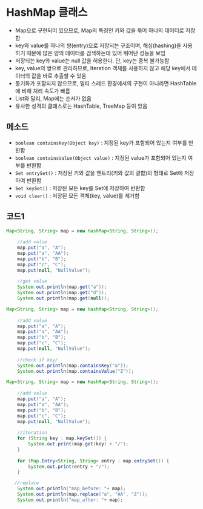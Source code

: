 HashMap 클래스
====
* Map으로 구현되어 있으므로, Map의 특징인 키와 값을 묶어 하나의 데이터로 저장함
* key와 value를 하나의 쌍(entry)으로 저장되는 구조이며, 해싱(hashing)을 사용하기 때문에 많은 양의 데이터를 검색하는데 있어 뛰어난 성능을 보임
* 저장되는 key와 value는 null 값을 허용한다. 단, key는 중복 불가능함
* key, value의 쌍으로 관리하므로, Iteration 객체를 사용하지 않고 해당 key에서 데이터의 값을 바로 추출할 수 있음
* 동기화가 포함되지 않으므로, 멀티 스레드 환경에서의 구현이 아니라면 HashTable에 비해 처리 속도가 빠름
* List와 달리, Map에는 순서가 없음
* 유사한 성격의 클래스로는 HashTable, TreeMap 등이 있음

메소드
---
* <code>boolean containsKey(Object key)</code> : 지정된 key가 포함되어 있는지 여부를 반환함
* <code>boolean containsValue(Object value)</code> : 지정된 value가 포함되어 있는지 여부를 반환함
* <code>Set entrySet()</code> : 저장된 키와 값을 엔트리(키와 값의 결합)의 형태로 Set에 저장하여 반환함
* <code>Set keySet()</code> : 저장된 모든 key를 Set에 저장하여 반환함
* <code>void clear()</code> : 저장된 모든 객체(key, value)를 제거함


코드1
---
```java
Map<String, String> map = new HashMap<String, String>();
    
    //add value
    map.put("a", "A");
    map.put("a", "AA");
    map.put("b", "B");
    map.put("c", "C");
    map.put(null, "NullValue");
    
    //get value
    System.out.println(map.get("a"));
    System.out.println(map.get("d"));
    System.out.println(map.get(null));
```

```java
Map<String, String> map = new HashMap<String, String>();
        
    //add value
    map.put("a", "A");
    map.put("a", "AA");
    map.put("b", "B");
    map.put("c", "C");
    map.put(null, "NullValue");
        
    //check if key/
    System.out.println(map.containsKey("a"));
    System.out.println(map.containsValue("Z"));
```
```java
Map<String, String> map = new HashMap<String, String>();
        
    //add value        
    map.put("a", "A");
    map.put("a", "AA");
    map.put("b", "B");
    map.put("c", "C");
    map.put(null, "NullValue");
    
    //iteration 
    for (String key : map.keySet()) {
        System.out.print(map.get(key) + "/");
    }
        
    for (Map.Entry<String, String> entry : map.entrySet()) {
        System.out.print(entry + "/");
    }

```

```java
   //replace
    System.out.println("map_before: "+ map);        
    System.out.println(map.replace("a", "AA", "Z"));
    System.out.println("map_after: "+ map);

```


